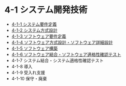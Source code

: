 # 4-1 システム開発技術

- [4-1-1 システム要件定義](4-1-1システム要件定義.md)
- [4-1-2 システム方式設計](4-1-2システム方式設計.md)
- [4-1-3 ソフトウェア要件定義](4-1-3ソフトウェア要件定義.md)
- [4-1-4 ソフトウェア方式設計・ソフトウェア詳細設計](4-1-4ソフトウェア方式設計・ソフトウェア詳細設計.md)
- [4-1-5 ソフトウェア構築](4-1-5ソフトウェア構築.md)
- [4-1-6 ソフトウェア結合・ソフトウェア適格性確認テスト](4-1-6ソフトウェア結合・ソフトウェア適格性確認テスト.md)
- 4-1-7 システム結合・システム適格性確認テスト
- 4-1-8 導入
- 4-1-9 受入れ支援
- 4-1-10 保守・廃棄
